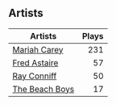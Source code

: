 ## Artists
Artists | Plays 
----- | -----: 
[Mariah Carey](/artists/mariah-carey-31885) | 231
[Fred Astaire](/artists/fred-astaire-6815) | 57
[Ray Conniff](/artists/ray-conniff-104848) | 50
[The Beach Boys](/artists/the-beach-boys-3455) | 17

